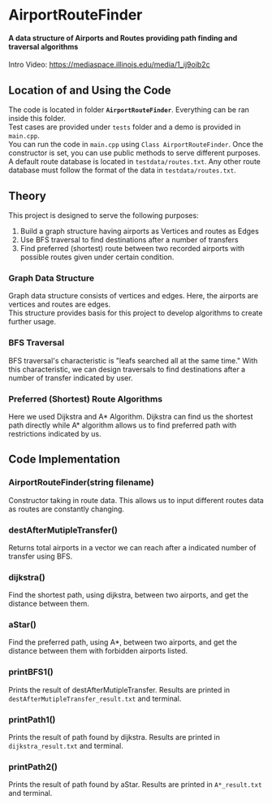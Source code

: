 # AirportRouteFinder
#### A data structure of Airports and Routes providing path finding and traversal algorithms
Intro Video: https://mediaspace.illinois.edu/media/1_ij9oib2c

## Location of and Using the Code
The code is located in folder **`AirportRouteFinder`**. Everything can be ran inside this folder.   
Test cases are provided under `tests` folder and a demo is provided in `main.cpp`.  
You can run the code in `main.cpp` using `Class AirportRouteFinder`. 
Once the constructor is set, you can use public methods to serve different purposes.  
A default route database is located in `testdata/routes.txt`. Any other route database must follow the format of the data in `testdata/routes.txt`.

## Theory
This project is designed to serve the following purposes: 
1. Build a graph structure having airports as Vertices and routes as Edges
2. Use BFS traversal to find destinations after a number of transfers
3. Find preferred (shortest) route between two recorded airports with possible routes given under certain condition.

### Graph Data Structure
Graph data structure consists of vertices and edges. Here, the airports are vertices and routes are edges.   
This structure provides basis for this project to develop algorithms to create further usage. 

### BFS Traversal
BFS traversal's characteristic is "leafs searched all at the same time." With this characteristic, we can design traversals to find destinations after a number of transfer indicated by user. 

### Preferred (Shortest) Route Algorithms
Here we used Dijkstra and A* Algorithm. Dijkstra can find us the shortest path directly while A* algorithm allows us to find preferred path with restrictions indicated by us. 

## Code Implementation
### AirportRouteFinder(string filename)
Constructor taking in route data. This allows us to input different routes data as routes are constantly changing.

### destAfterMutipleTransfer()
Returns total airports in a vector we can reach after a indicated number of transfer using BFS.

### dijkstra()
Find the shortest path, using dijkstra, between two airports, and get the distance between them. 

### aStar()
Find the preferred path, using A*, between two airports, and get the distance between them with forbidden airports listed. 

### printBFS1()
Prints the result of destAfterMutipleTransfer. Results are printed in `destAfterMutipleTransfer_result.txt` and terminal. 

### printPath1()
Prints the result of path found by dijkstra. Results are printed in `dijkstra_result.txt` and terminal. 

### printPath2()
Prints the result of path found by aStar. Results are printed in `A*_result.txt` and terminal. 

